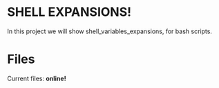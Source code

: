 # SHELL EXPANSIONS!

In this project we will show shell_variables_expansions, for bash scripts.


# Files
Current files:
**online!**
